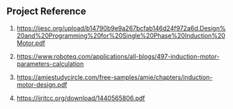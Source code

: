 ## Project Reference

1) https://ijesc.org/upload/b14790b9e9a267bcfab146d24f972a6d.Design%20and%20Programming%20for%20Single%20Phase%20Induction%20Motor.pdf

2) https://www.roboteq.com/applications/all-blogs/497-induction-motor-parameters-calculation

3) https://amiestudycircle.com/free-samples/amie/chapters/induction-motor-design.pdf

4) https://ijritcc.org/download/1440565806.pdf
